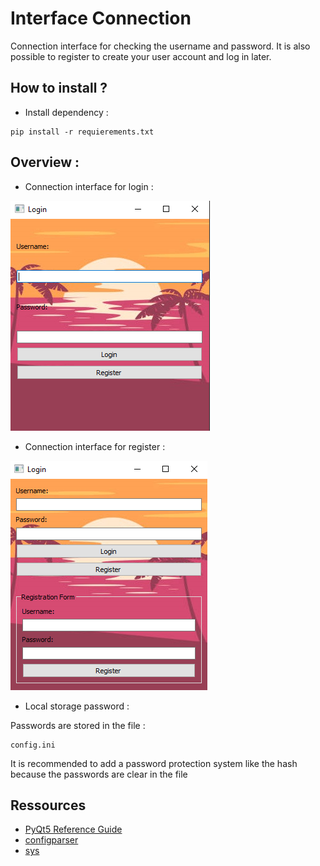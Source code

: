 # Interface Connection

Connection interface for checking the username and password. 
It is also possible to register to create your user account and log in later.

## How to install ?

- Install dependency :

```
pip install -r requierements.txt
```


## Overview :

- Connection interface for login :

![InterfaceConnection](assets/interface_connection.png)

- Connection interface for register :

![InterfaceConnection](assets/interface_register.png)


- Local storage password :

Passwords are stored in the file :

```
config.ini
```

It is recommended to add a password protection system like the hash because the passwords are clear in the file

## Ressources

- [PyQt5 Reference Guide](https://www.riverbankcomputing.com/static/Docs/PyQt5/ 'PyQt5 Reference Guide')
- [configparser](https://docs.python.org/3/library/configparser.html 'configparser - Configuration file parser')
- [sys](https://docs.python.org/3/library/sys.html 'System-specific parameters and functions')

